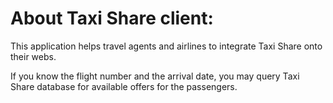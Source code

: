 About Taxi Share client:
========================

This application helps travel agents and airlines to integrate Taxi Share onto their webs.

If you know the flight number and the arrival date, you may query Taxi Share database for available offers for the passengers.

